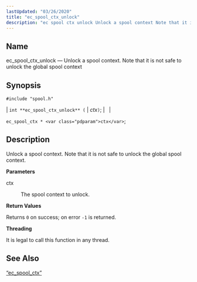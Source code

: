 ```yaml
---
lastUpdated: "03/26/2020"
title: "ec_spool_ctx_unlock"
description: "ec spool ctx unlock Unlock a spool context Note that it is not safe to unlock the global spool context int ec spool ctx unlock ctx ec spool ctx ctx Unlock a spool context Note that it is not safe to unlock the global spool context ctx The spool context..."
---
```


<a name="apis.ec_spool_ctx_unlock"></a> 
## Name

ec_spool_ctx_unlock — Unlock a spool context. Note that it is not safe to unlock the global spool context

## Synopsis

`#include "spool.h"`

| `int **ec_spool_ctx_unlock** (` | <var class="pdparam">ctx</var>`)`; |   |

`ec_spool_ctx * <var class="pdparam">ctx</var>`;<a name="idp62506336"></a> 
## Description

Unlock a spool context. Note that it is not safe to unlock the global spool context.

**<a name="idp62507600"></a> Parameters**

<dl class="variablelist">

<dt>ctx</dt>

<dd>

The spool context to unlock.

</dd>

</dl>

**<a name="idp62510320"></a> Return Values**

Returns `0` on success; on error `-1` is returned.

**<a name="idp62512128"></a> Threading**

It is legal to call this function in any thread.

<a name="idp62513232"></a> 
## See Also

[“ec_spool_ctx”](/momentum/3/3-api/structs-ec-spool-ctx)